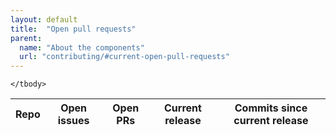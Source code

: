 ```yaml
---
layout: default
title:  "Open pull requests"
parent:
  name: "About the components"
  url: "contributing/#current-open-pull-requests"
---
```



<!-- <ul>
  <li><span data-user="cfpb" data-repo="cf-buttons"></span> - cf-buttons</li>
  <li><span data-user="cfpb" data-repo="cf-colors"></span> - cf-colors</li>
  <li><span data-user="cfpb" data-repo="cf-expandables"></span> - cf-expandables</li>
  <li><span data-user="cfpb" data-repo="cf-forms"></span> - cf-forms</li>
  <li><span data-user="cfpb" data-repo="cf-grid"></span> - cf-grid</li>
  <li><span data-user="cfpb" data-repo="cf-icons"></span> - cf-icons</li>
  <li><span data-user="cfpb" data-repo="cf-pagination"></span> - cf-pagination</li>
  <li><span data-user="cfpb" data-repo="cf-typography"></span> - cf-typography</li>
  <li><span data-user="cfpb" data-repo="cf-tabs"></span> - cf-tabs</li>
  <li><span data-user="cfpb" data-repo="cf-tables"></span> - cf-tables</li>
  <li><span data-user="cfpb" data-repo="capital-framework"></span> - capital-framework</li>
  <li><span data-user="cfpb" data-repo="cf-demo"></span> - cf-demo</li>
  <li><span data-user="cfpb" data-repo="cf-component-demo"></span> - cf-component-demo</li>
  <li><span data-user="cfpb" data-repo="cf-grunt-config"></span> - cf-grunt-config</li>
</ul> -->

<table class="repo-table">
    <thead>
        <tr>
            <th>Repo</th>
            <th>Open issues</th>
            <th>Open PRs</th>
            <th>Current release</th>
            <th>Commits since current release</th>
        </tr>
    </thead>
    <tbody>

    </tbody>
</table>

<script src="{{ site.baseurl }}/assets/js/jquery-1.11.0.min.js"></script>
<script src="{{ site.baseurl }}/assets/js/jquery-pullrequests.min.js"></script>
<script>
jQuery(function($) {
  //$('[data-user][data-repo]').pullrequests();

  var repoList = [
    'cf-buttons',
    'cf-colors',
    'cf-expandables',
    'cf-forms',
    'cf-grid',
    'cf-icons',
    'cf-pagination',
    'cf-typography',
    'cf-tabs',
    'cf-tables',
    'capital-framework',
    'cf-demo',
    'cf-component-demo',
    'cf-grunt-config'
  ];
  //var items = [];

  //$.getJSON( 'https://api.github.com/repos/cfpb/' + repoList[0], function( data ) {
  $.each(repoList, function(key, name) {
    console.log("Outputting info for " + name);

    // Create row
    $('.repo-table tbody').html('<tr class="repo-table_row ' + name + '"></tr>');

    // Output repo name
    $('.' + name).append('<th><a href="https://github.com/cfpb/' + name + '">' + name + '</a></th>');

    // Issues API call
    $.getJSON('https://api.github.com/repos/cfpb/' + name + '/issues', function(data) {
      // Output issue count
      $('.' + name).append('<td><a href="https://github.com/cfpb/' + name + '/issues">' + data.length + '</a></td>');
      
      // Count PRs
      var prCount = 0;
      $.each(data, function(issue) {
        if (issue.pull_request) {
          prCount++;
        }
      });
      $('.' + name).append('<td><a href="https://github.com/cfpb/' + name + '/pulls">' + prCount + '</a></td>');
      
      // Tags API call
      $.getJSON('https://api.github.com/repos/cfpb/' + name + '/tags', function(tags) {
        if (tags.length) {
          console.log(tags);
          // Output most recent tag
          $('.' + name).append('<td><a href="https://github.com/cfpb/' + name + '/releases/tag/' + tags[0].name + '">' + tags[0].name + '</a></td>');

          var mostRecentTagSHA = tags[0].commit.sha;
        }

        // Determine number of commits since most recent tag
        $.getJSON('https://api.github.com/repos/cfpb/' + name + '/commits', function(commits) {
          //console.log(commits);
          var commitsSinceTag = 0,
              i = 0;
          while (commits[i].sha != mostRecentTagSHA) {
            commitsSinceTag++;
            i++;
          }
          $('.' + name).append('<td><a href="https://github.com/cfpb/' + name + '/commits">' + commitsSinceTag + '</a></td>');
        }); // end commits API callback
      }); // end tags API callback
    }); // end issues API callback
  }); // end each repo loop
}); // end ready
</script>
